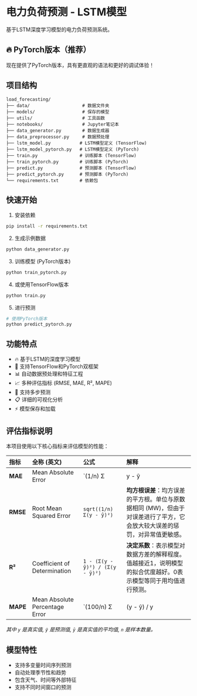 # 电力负荷预测 - LSTM模型

基于LSTM深度学习模型的电力负荷预测系统。

## 🔥 PyTorch版本（推荐）

现在提供了PyTorch版本，具有更直观的语法和更好的调试体验！

## 项目结构
```
load_forecasting/
├── data/                    # 数据文件夹
├── models/                  # 保存的模型
├── utils/                   # 工具函数
├── notebooks/               # Jupyter笔记本
├── data_generator.py        # 数据生成器
├── data_preprocessor.py     # 数据预处理
├── lstm_model.py           # LSTM模型定义 (TensorFlow)
├── lstm_model_pytorch.py   # LSTM模型定义 (PyTorch)
├── train.py                # 训练脚本 (TensorFlow)
├── train_pytorch.py        # 训练脚本 (PyTorch)
├── predict.py              # 预测脚本 (TensorFlow)
├── predict_pytorch.py      # 预测脚本 (PyTorch)
└── requirements.txt        # 依赖包
```

## 快速开始

1. 安装依赖
```bash
pip install -r requirements.txt
```

2. 生成示例数据
```bash
python data_generator.py
```

3. 训练模型 (PyTorch版本)
```bash
python train_pytorch.py
```

4. 或使用TensorFlow版本
```bash
python train.py
```

5. 进行预测
```bash
# 使用PyTorch版本
python predict_pytorch.py
```

## 功能特点

- 🔥 基于LSTM的深度学习模型
- 🚀 支持TensorFlow和PyTorch双框架
- 📊 自动数据预处理和特征工程
- 📈 多种评估指标 (RMSE, MAE, R², MAPE)
- 🎯 支持多步预测
- 📋 详细的可视化分析
- ⚡ 模型保存和加载

## 评估指标说明

本项目使用以下核心指标来评估模型的性能：

| 指标 | 全称 (英文) | 公式 | 解释 |
| :--- | :--- | :--- | :--- |
| **MAE** | Mean Absolute Error | `(1/n) Σ|y - ŷ|` | **平均绝对误差**：预测值与真实值之间绝对误差的平均值。单位与原数据相同 (MW)，直观反映平均预测误差的大小。对异常值不敏感。 |
| **RMSE** | Root Mean Squared Error | `sqrt((1/n) Σ(y - ŷ)²)` | **均方根误差**：均方误差的平方根。单位与原数据相同 (MW)，但由于对误差进行了平方，它会放大较大误差的惩罚，对异常值更敏感。 |
| **R²** | Coefficient of Determination | `1 - (Σ(y - ŷ)²) / (Σ(y - ȳ)²) ` | **决定系数**：表示模型对数据方差的解释程度。值越接近1，说明模型的拟合优度越好。0表示模型等同于用均值进行预测。 |
| **MAPE** | Mean Absolute Percentage Error | `(100/n) Σ|(y - ŷ) / y|` | **平均绝对百分比误差**：将误差转换为百分比形式，更便于跨不同量级的数据进行比较。但当真实值接近0时该指标可能失效。 |

*其中 `y` 是真实值, `ŷ` 是预测值, `ȳ` 是真实值的平均值, `n` 是样本数量。*

## 模型特性

- 支持多变量时间序列预测
- 自动处理季节性和趋势
- 包含天气、时间等外部特征
- 支持不同时间窗口的预测